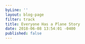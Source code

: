```yaml
---
byLine: ''
layout: blog-page
filter: track
title: Everyone Has a Plane Story
date: 2018-06-08 13:54:01 -0400
published: false
---
```

